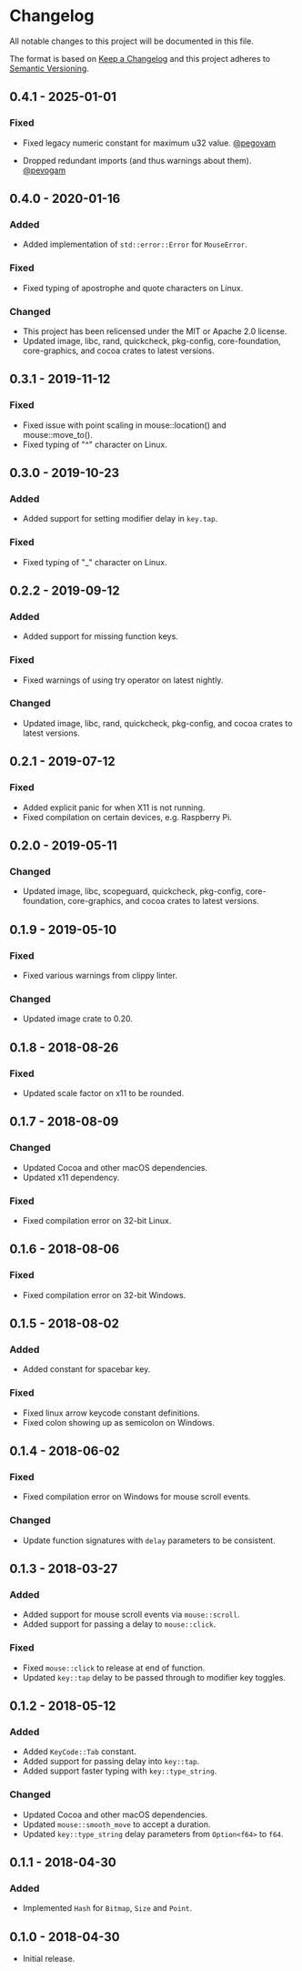 # Changelog

All notable changes to this project will be documented in this file.

The format is based on [Keep a Changelog](http://keepachangelog.com/en/1.0.0/)
and this project adheres to [Semantic Versioning](https://semver.org/spec/v2.0.0.html).

## 0.4.1 - 2025-01-01

### Fixed

- Fixed legacy numeric constant for maximum u32 value.
  [@pegovam](https://github.com/pevogam)

- Dropped redundant imports (and thus warnings about them).
  [@pevogam](https://github.com/pevogam)

## 0.4.0 - 2020-01-16

### Added

- Added implementation of `std::error::Error` for `MouseError`.

### Fixed

- Fixed typing of apostrophe and quote characters on Linux.

### Changed

- This project has been relicensed under the MIT or Apache 2.0 license.
- Updated image, libc, rand, quickcheck, pkg-config, core-foundation,
  core-graphics, and cocoa crates to latest versions.

## 0.3.1 - 2019-11-12

### Fixed

- Fixed issue with point scaling in mouse::location() and mouse::move_to().
- Fixed typing of "^" character on Linux.

## 0.3.0 - 2019-10-23

### Added

- Added support for setting modifier delay in `key.tap`.

### Fixed

- Fixed typing of "_" character on Linux.

## 0.2.2 - 2019-09-12

### Added

- Added support for missing function keys.

### Fixed

- Fixed warnings of using try operator on latest nightly.

### Changed

- Updated image, libc, rand, quickcheck, pkg-config, and cocoa crates to latest
  versions.

## 0.2.1 - 2019-07-12

### Fixed

- Added explicit panic for when X11 is not running.
- Fixed compilation on certain devices, e.g. Raspberry Pi.

## 0.2.0 - 2019-05-11

### Changed

- Updated image, libc, scopeguard, quickcheck, pkg-config, core-foundation,
  core-graphics, and cocoa crates to latest versions.

## 0.1.9 - 2019-05-10

### Fixed

- Fixed various warnings from clippy linter.

### Changed

- Updated image crate to 0.20.

## 0.1.8 - 2018-08-26

### Fixed

- Updated scale factor on x11 to be rounded.

## 0.1.7 - 2018-08-09

### Changed

- Updated Cocoa and other macOS dependencies.
- Updated x11 dependency.

### Fixed

- Fixed compilation error on 32-bit Linux.

## 0.1.6 - 2018-08-06

### Fixed

- Fixed compilation error on 32-bit Windows.

## 0.1.5 - 2018-08-02

### Added

- Added constant for spacebar key.

### Fixed

- Fixed linux arrow keycode constant definitions.
- Fixed colon showing up as semicolon on Windows.

## 0.1.4 - 2018-06-02

### Fixed

- Fixed compilation error on Windows for mouse scroll events.

### Changed

- Update function signatures with `delay` parameters to be consistent.

## 0.1.3 - 2018-03-27

### Added

- Added support for mouse scroll events via `mouse::scroll`.
- Added support for passing a delay to `mouse::click`.

### Fixed

- Fixed `mouse::click` to release at end of function.
- Updated `key::tap` delay to be passed through to modifier key toggles.

## 0.1.2 - 2018-05-12

### Added

- Added `KeyCode::Tab` constant.
- Added support for passing delay into `key::tap`.
- Added support faster typing with `key::type_string`.

### Changed

- Updated Cocoa and other macOS dependencies.
- Updated `mouse::smooth_move` to accept a duration.
- Updated `key::type_string` delay parameters from `Option<f64>` to `f64`.

## 0.1.1 - 2018-04-30

### Added

- Implemented `Hash` for `Bitmap`, `Size` and `Point`.

## 0.1.0 - 2018-04-30

- Initial release.
